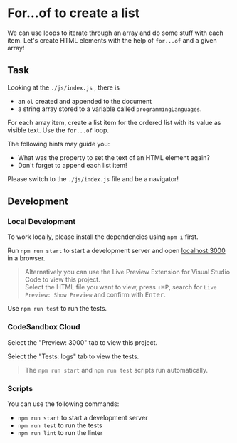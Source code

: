 # For...of to create a list

We can use loops to iterate through an array and do some stuff with each item. Let's create HTML elements with the help of `for...of` and a given array!

## Task

Looking at the `./js/index.js` , there is

- an `ol` created and appended to the document
- a string array stored to a variable called `programmingLanguages`.

For each array item, create a list item for the ordered list with its value as visible text. Use the `for...of` loop.

The following hints may guide you:

- What was the property to set the text of an HTML element again?
- Don't forget to append each list item!

Please switch to the `./js/index.js` file and be a navigator!

## Development

### Local Development

To work locally, please install the dependencies using `npm i` first.

Run `npm run start` to start a development server and open [localhost:3000](http://localhost:3000) in a browser.

> Alternatively you can use the Live Preview Extension for Visual Studio Code to view this project.  
> Select the HTML file you want to view, press <kbd>⇧</kbd><kbd>⌘</kbd><kbd>P</kbd>, search for `Live Preview: Show Preview` and confirm with <kbd>Enter</kbd>.

Use `npm run test` to run the tests.

### CodeSandbox Cloud

Select the "Preview: 3000" tab to view this project.

Select the "Tests: logs" tab to view the tests.

> The `npm run start` and `npm run test` scripts run automatically.

### Scripts

You can use the following commands:

- `npm run start` to start a development server
- `npm run test` to run the tests
- `npm run lint` to run the linter
